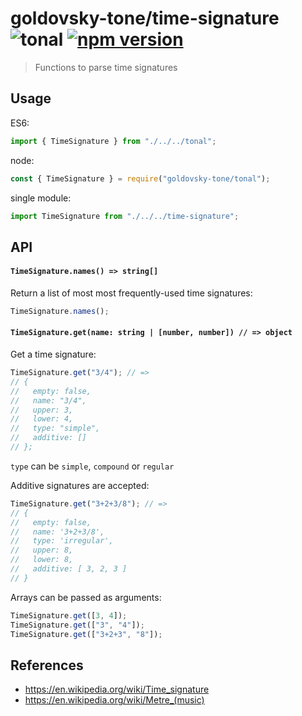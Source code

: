 # goldovsky-tone/time-signature ![tonal](https://img.shields.io/badge/@tonaljs-time_signature-yellow.svg?style=flat-square) [![npm version](https://img.shields.io/npm/v/goldovsky-tone/time-signature.svg?style=flat-square)](https://www.npmjs.com/package/goldovsky-tone/time-signature)

> Functions to parse time signatures

## Usage

ES6:

```js
import { TimeSignature } from "./../../tonal";
```

node:

```js
const { TimeSignature } = require("goldovsky-tone/tonal");
```

single module:

```js
import TimeSignature from "./../../time-signature";
```

## API

#### `TimeSignature.names() => string[]`

Return a list of most most frequently-used time signatures:

```js
TimeSignature.names();
```

#### `TimeSignature.get(name: string | [number, number]) // => object`

Get a time signature:

```js
TimeSignature.get("3/4"); // =>
// {
//   empty: false,
//   name: "3/4",
//   upper: 3,
//   lower: 4,
//   type: "simple",
//   additive: []
// };
```

`type` can be `simple`, `compound` or `regular`

Additive signatures are accepted:

```js
TimeSignature.get("3+2+3/8"); // =>
// {
//   empty: false,
//   name: '3+2+3/8',
//   type: 'irregular',
//   upper: 8,
//   lower: 8,
//   additive: [ 3, 2, 3 ]
// }
```

Arrays can be passed as arguments:

```js
TimeSignature.get([3, 4]);
TimeSignature.get(["3", "4"]);
TimeSignature.get(["3+2+3", "8"]);
```

## References

- https://en.wikipedia.org/wiki/Time_signature
- https://en.wikipedia.org/wiki/Metre_(music)
